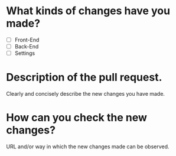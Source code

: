 # What kinds of changes have you made?
- [ ] Front-End
- [ ] Back-End
- [ ] Settings

# Description of the pull request.
Clearly and concisely describe the new changes you have made.

# How can you check the new changes?
URL and/or way in which the new changes made can be observed.
